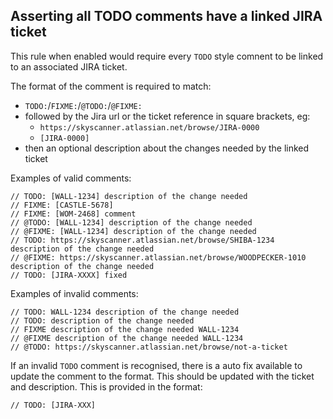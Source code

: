 ## Asserting all TODO comments have a linked JIRA ticket

This rule when enabled would require every `TODO` style comnent to be linked to an associated JIRA ticket.

The format of the comment is required to match:

- `TODO:`/`FIXME:`/`@TODO:`/`@FIXME:`
- followed by the Jira url or the ticket reference in square brackets, eg:
  - `https://skyscanner.atlassian.net/browse/JIRA-0000`
  - `[JIRA-0000]`
- then an optional description about the changes needed by the linked ticket

Examples of valid comments:

```tsx
// TODO: [WALL-1234] description of the change needed
// FIXME: [CASTLE-5678]
// FIXME: [WOM-2468] comment
// @TODO: [WALL-1234] description of the change needed
// @FIXME: [WALL-1234] description of the change needed
// TODO: https://skyscanner.atlassian.net/browse/SHIBA-1234 description of the change needed
// @FIXME: https://skyscanner.atlassian.net/browse/WOODPECKER-1010 description of the change needed
// TODO: [JIRA-XXXX] fixed
```

Examples of invalid comments:

```tsx
// TODO: WALL-1234 description of the change needed
// TODO: description of the change needed
// FIXME description of the change needed WALL-1234
// @FIXME description of the change needed WALL-1234
// @TODO: https://skyscanner.atlassian.net/browse/not-a-ticket
```

If an invalid `TODO` comment is recognised, there is a auto fix available to update the comment to the format. This should be updated with the ticket and description. This is provided in the format:

```tsx
// TODO: [JIRA-XXX]
```
